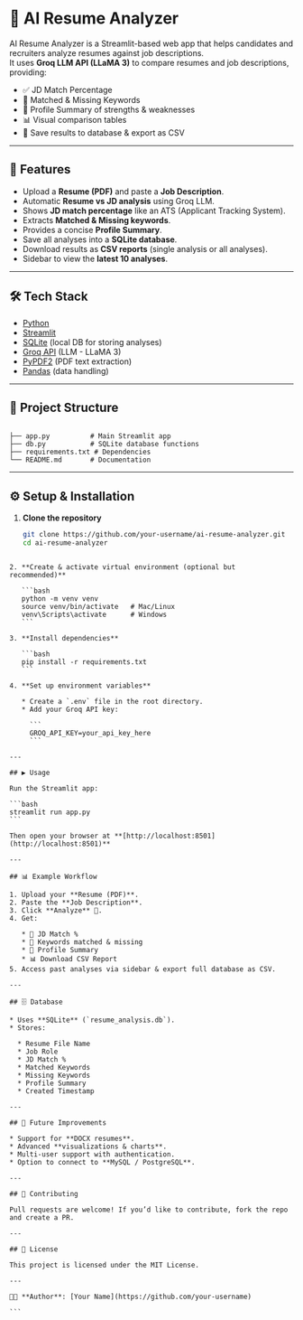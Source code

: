 
# 🤖 AI Resume Analyzer

AI Resume Analyzer is a Streamlit-based web app that helps candidates and recruiters analyze resumes against job descriptions.  
It uses **Groq LLM API (LLaMA 3)** to compare resumes and job descriptions, providing:

- ✅ JD Match Percentage  
- 🔑 Matched & Missing Keywords  
- 🧠 Profile Summary of strengths & weaknesses  
- 📊 Visual comparison tables  
- 📂 Save results to database & export as CSV  

---

## 🚀 Features

- Upload a **Resume (PDF)** and paste a **Job Description**.
- Automatic **Resume vs JD analysis** using Groq LLM.
- Shows **JD match percentage** like an ATS (Applicant Tracking System).
- Extracts **Matched & Missing keywords**.
- Provides a concise **Profile Summary**.
- Save all analyses into a **SQLite database**.
- Download results as **CSV reports** (single analysis or all analyses).
- Sidebar to view the **latest 10 analyses**.

---

## 🛠️ Tech Stack

- [Python](https://www.python.org/)  
- [Streamlit](https://streamlit.io/)  
- [SQLite](https://www.sqlite.org/) (local DB for storing analyses)  
- [Groq API](https://groq.com/) (LLM - LLaMA 3)  
- [PyPDF2](https://pypi.org/project/PyPDF2/) (PDF text extraction)  
- [Pandas](https://pandas.pydata.org/) (data handling)  

---

## 📂 Project Structure

```

├── app.py          # Main Streamlit app
├── db.py           # SQLite database functions
├── requirements.txt # Dependencies
└── README.md       # Documentation

````

---

## ⚙️ Setup & Installation

1. **Clone the repository**
   ```bash
   git clone https://github.com/your-username/ai-resume-analyzer.git
   cd ai-resume-analyzer
````

2. **Create & activate virtual environment (optional but recommended)**

   ```bash
   python -m venv venv
   source venv/bin/activate   # Mac/Linux
   venv\Scripts\activate      # Windows
   ```

3. **Install dependencies**

   ```bash
   pip install -r requirements.txt
   ```

4. **Set up environment variables**

   * Create a `.env` file in the root directory.
   * Add your Groq API key:

     ```
     GROQ_API_KEY=your_api_key_here
     ```

---

## ▶️ Usage

Run the Streamlit app:

```bash
streamlit run app.py
```

Then open your browser at **[http://localhost:8501](http://localhost:8501)**

---

## 📊 Example Workflow

1. Upload your **Resume (PDF)**.
2. Paste the **Job Description**.
3. Click **Analyze** 🚀.
4. Get:

   * 🎯 JD Match %
   * 🔑 Keywords matched & missing
   * 🧠 Profile Summary
   * 📊 Download CSV Report
5. Access past analyses via sidebar & export full database as CSV.

---

## 🗄️ Database

* Uses **SQLite** (`resume_analysis.db`).
* Stores:

  * Resume File Name
  * Job Role
  * JD Match %
  * Matched Keywords
  * Missing Keywords
  * Profile Summary
  * Created Timestamp

---

## 📌 Future Improvements

* Support for **DOCX resumes**.
* Advanced **visualizations & charts**.
* Multi-user support with authentication.
* Option to connect to **MySQL / PostgreSQL**.

---

## 🤝 Contributing

Pull requests are welcome! If you’d like to contribute, fork the repo and create a PR.

---

## 📜 License

This project is licensed under the MIT License.

---

👨‍💻 **Author**: [Your Name](https://github.com/your-username)

```
